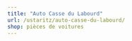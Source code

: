 ```yaml
---
title: "Auto Casse du Labourd"
url: /ustaritz/auto-casse-du-labourd/
shop: pièces de voitures
---
```


